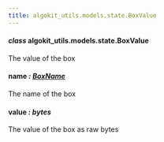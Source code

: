 ```yaml
---
title: algokit_utils.models.state.BoxValue
---
```


#### _class_ algokit_utils.models.state.BoxValue

The value of the box

#### name _: [BoxName](#algokit_utils.models.state.BoxName)_

The name of the box

#### value _: bytes_

The value of the box as raw bytes
